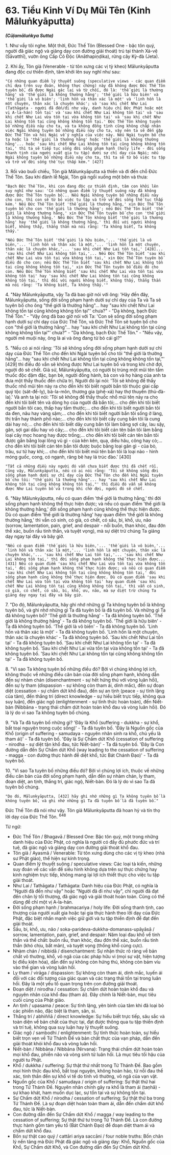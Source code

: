 # 63. Tiểu Kinh Ví Dụ Mũi Tên (Kinh Māluṅkyāputta)
***(Cūḷamāluṅkya Sutta)***

1\.  Như vầy tôi nghe. Một thời, Đức Thế Tôn (Blessed One - bậc tôn quý, người đã giác ngộ và giảng dạy con đường giải thoát) trú tại thành Xá-vệ (Sāvatthī), vườn ông Cấp Cô Độc (Anāthapiṇḍika), rừng cây Kỳ-đà (Jeta).

2\.  Khi ấy, Tôn giả (Venerable - từ tôn xưng các vị tỳ kheo) Mālunkyāputta đang độc cư thiền định, tâm khởi lên suy nghĩ như sau:

    "Có những quan điểm lý thuyết suông (speculative views - các quan điểm chỉ dựa trên suy đoán, không thực chứng) này đã không được Đức Thế Tôn tuyên bố, đã được Ngài gác lại và từ chối, đó là: 'thế giới là thường hằng' và 'thế giới là không thường hằng'; 'thế giới là hữu biên' và 'thế giới là vô biên'; 'linh hồn và thân xác là một' và 'linh hồn là một chuyện, thân xác là chuyện khác'; và 'sau khi chết Như Lai (Tathāgata - người đã đến/đi như vậy, danh hiệu chỉ Đức Phật hoặc một vị A-la-hán) tồn tại' và 'sau khi chết Như Lai không tồn tại' và 'sau khi chết Như Lai vừa tồn tại vừa không tồn tại' và 'sau khi chết Như Lai không tồn tại cũng không không tồn tại.' Đức Thế Tôn không tuyên bố những điều này cho ta, và ta không đồng tình cũng không chấp nhận việc Ngài không tuyên bố những điều này cho ta, vậy nên ta sẽ đến gặp Đức Thế Tôn và hỏi Ngài về ý nghĩa của việc này. Nếu Ngài tuyên bố cho ta hoặc là 'thế giới là thường hằng' hoặc 'thế giới là không thường hằng'... hoặc 'sau khi chết Như Lai không tồn tại cũng không không tồn tại,' thì ta sẽ tiếp tục sống đời sống phạm hạnh (holy life - đời sống thanh tịnh của người xuất gia tu tập) dưới sự chỉ dạy của Ngài; nếu Ngài không tuyên bố những điều này cho ta, thì ta sẽ từ bỏ việc tu tập và trở về đời sống thế tục thấp kém." [427]

3\.  Rồi vào buổi chiều, Tôn giả Mālunkyāputta xả thiền và đi đến chỗ Đức Thế Tôn. Sau khi đảnh lễ Ngài, Tôn giả ngồi xuống một bên và thưa:

    "Bạch Đức Thế Tôn, khi con đang độc cư thiền định, tâm con khởi lên suy nghĩ như sau: 'Có những quan điểm lý thuyết suông này đã không được Đức Thế Tôn tuyên bố... Nếu Ngài không tuyên bố những điều này cho con, thì con sẽ từ bỏ việc tu tập và trở về đời sống thế tục thấp kém.' Nếu Đức Thế Tôn biết 'thế giới là thường hằng,' xin Đức Thế Tôn tuyên bố cho con 'thế giới là thường hằng'; nếu Đức Thế Tôn biết 'thế giới là không thường hằng,' xin Đức Thế Tôn tuyên bố cho con 'thế giới là không thường hằng.' Nếu Đức Thế Tôn không biết 'thế giới là thường hằng' hay 'thế giới là không thường hằng,' thì đối với người không biết, không thấy, thẳng thắn mà nói rằng: 'Ta không biết, Ta không thấy.'

    "Nếu Đức Thế Tôn biết 'thế giới là hữu biên,'... 'thế giới là vô biên,'... 'linh hồn và thân xác là một,'... 'linh hồn là một chuyện, thân xác là chuyện khác,'... 'sau khi chết Như Lai tồn tại,' [428]... 'sau khi chết Như Lai không tồn tại,'... Nếu Đức Thế Tôn biết 'sau khi chết Như Lai vừa tồn tại vừa không tồn tại,' xin Đức Thế Tôn tuyên bố điều đó cho con; nếu Đức Thế Tôn biết 'sau khi chết Như Lai không tồn tại cũng không không tồn tại,' xin Đức Thế Tôn tuyên bố điều đó cho con. Nếu Đức Thế Tôn không biết 'sau khi chết Như Lai vừa tồn tại vừa không tồn tại' hay 'sau khi chết Như Lai không tồn tại cũng không không tồn tại,' thì đối với người không biết, không thấy, thẳng thắn mà nói rằng: 'Ta không biết, Ta không thấy.'"

4\.  "Này Mālunkyāputta, vậy Ta đã bao giờ nói với ông: 'Hãy đến đây, Mālunkyāputta, sống đời sống phạm hạnh dưới sự chỉ dạy của Ta và Ta sẽ tuyên bố cho ông "thế giới là thường hằng"... hay "sau khi chết Như Lai không tồn tại cũng không không tồn tại"' chưa?" - "Dạ không, bạch Đức Thế Tôn." - "Vậy ông đã bao giờ nói với Ta: 'Con sẽ sống đời sống phạm hạnh dưới sự chỉ dạy của Đức Thế Tôn, và Đức Thế Tôn sẽ tuyên bố cho con "thế giới là thường hằng"... hay "sau khi chết Như Lai không tồn tại cũng không không tồn tại"' chưa?" - "Dạ không, bạch Đức Thế Tôn." - "Nếu vậy, người mê muội này, ông là ai và ông đang từ bỏ cái gì?"

5\.  "Nếu có ai nói rằng: 'Tôi sẽ không sống đời sống phạm hạnh dưới sự chỉ dạy của Đức Thế Tôn cho đến khi Ngài tuyên bố cho tôi "thế giới là thường hằng"... hay "sau khi chết Như Lai không tồn tại cũng không không tồn tại,"' [429] thì điều đó vẫn sẽ không được Như Lai tuyên bố và trong khi chờ đợi, người đó sẽ chết. Giả sử, Mālunkyāputta, có người bị trúng một mũi tên tẩm thuốc độc đậm đặc, bạn bè, người đồng hành, bà con và họ hàng của anh ta đưa một thầy thuốc đến chữa trị. Người đó lại nói: 'Tôi sẽ không để thầy thuốc nhổ mũi tên này ra cho đến khi tôi biết người bắn tôi thuộc giai cấp quý tộc (sát-đế-lỵ), bà-la-môn, thương gia (phệ-xá) hay thợ thuyền (thủ-đà-la).' Và anh ta lại nói: 'Tôi sẽ không để thầy thuốc nhổ mũi tên này ra cho đến khi tôi biết tên và dòng họ của người đã bắn tôi;... cho đến khi tôi biết người bắn tôi cao, thấp hay tầm thước;... cho đến khi tôi biết người bắn tôi da đen, nâu hay vàng sậm;... cho đến khi tôi biết người bắn tôi sống ở làng, thị trấn hay thành phố nào;... cho đến khi tôi biết cây cung bắn tôi là cung dài hay nỏ;... cho đến khi tôi biết dây cung bắn tôi làm bằng sợi cây, lau sậy, gân, sợi gai dầu hay vỏ cây;... cho đến khi tôi biết cán tên bắn tôi làm bằng loại cây mọc hoang hay được trồng;... cho đến khi tôi biết cán tên bắn tôi được gắn bằng loại lông vũ gì - của kên kên, quạ, diều hâu, công hay cò;... cho đến khi tôi biết cán tên bắn tôi được buộc bằng loại gân gì - của bò, trâu, sư tử hay khỉ;... cho đến khi tôi biết mũi tên bắn tôi là loại nào - hình móng guốc, cong, có ngạnh, răng bê hay lá trúc đào.' [430]

    "Tất cả những điều này người đó vẫn chưa biết được thì đã chết rồi. Cũng vậy, Mālunkyāputta, nếu có ai nói rằng: 'Tôi sẽ không sống đời sống phạm hạnh dưới sự chỉ dạy của Đức Thế Tôn cho đến khi Ngài tuyên bố cho tôi: "thế giới là thường hằng"... hay "sau khi chết Như Lai không tồn tại cũng không không tồn tại,"' thì điều đó vẫn sẽ không được Như Lai tuyên bố và trong khi chờ đợi, người đó sẽ chết.

6\.  "Này Mālunkyāputta, nếu có quan điểm 'thế giới là thường hằng,' thì đời sống phạm hạnh không thể thực hiện được; và nếu có quan điểm 'thế giới là không thường hằng,' đời sống phạm hạnh cũng không thể thực hiện được. Dù có quan điểm 'thế giới là thường hằng' hay quan điểm 'thế giới là không thường hằng,' thì vẫn có sinh, có già, có chết, có sầu, bi, khổ, ưu, não (sorrow, lamentation, pain, grief, and despair - nỗi buồn, than khóc, đau đớn thể xác, buồn rầu tinh thần, và tuyệt vọng), mà sự diệt trừ chúng Ta giảng dạy ngay tại đây và bây giờ.

    "Nếu có quan điểm 'thế giới là hữu biên,'... 'thế giới là vô biên,'... 'linh hồn và thân xác là một,'... 'linh hồn là một chuyện, thân xác là chuyện khác,'... 'sau khi chết Như Lai tồn tại,'... 'sau khi chết Như Lai không tồn tại,' thì đời sống phạm hạnh không thể thực hiện được... [431] Nếu có quan điểm 'sau khi chết Như Lai vừa tồn tại vừa không tồn tại,' đời sống phạm hạnh không thể thực hiện được; và nếu có quan điểm 'sau khi chết Như Lai không tồn tại cũng không không tồn tại,' đời sống phạm hạnh cũng không thể thực hiện được. Dù có quan điểm 'sau khi chết Như Lai vừa tồn tại vừa không tồn tại' hay quan điểm 'sau khi chết Như Lai không tồn tại cũng không không tồn tại,' thì vẫn có sinh, có già, có chết, có sầu, bi, khổ, ưu, não, mà sự diệt trừ chúng Ta giảng dạy ngay tại đây và bây giờ.

7\.  "Do đó, Mālunkyāputta, hãy ghi nhớ những gì Ta không tuyên bố là không tuyên bố, và ghi nhớ những gì Ta đã tuyên bố là đã tuyên bố. Và những gì Ta đã không tuyên bố? 'Thế giới là thường hằng' - Ta đã không tuyên bố. 'Thế giới là không thường hằng' - Ta đã không tuyên bố. 'Thế giới là hữu biên' - Ta đã không tuyên bố. 'Thế giới là vô biên' - Ta đã không tuyên bố. 'Linh hồn và thân xác là một' - Ta đã không tuyên bố. 'Linh hồn là một chuyện, thân xác là chuyện khác' - Ta đã không tuyên bố. 'Sau khi chết Như Lai tồn tại' - Ta đã không tuyên bố. 'Sau khi chết Như Lai không tồn tại' - Ta đã không tuyên bố. 'Sau khi chết Như Lai vừa tồn tại vừa không tồn tại' - Ta đã không tuyên bố. 'Sau khi chết Như Lai không tồn tại cũng không không tồn tại' - Ta đã không tuyên bố.

8\.  "Vì sao Ta không tuyên bố những điều đó? Bởi vì chúng không lợi ích, không thuộc về những điều căn bản của đời sống phạm hạnh, không dẫn đến sự nhàm chán (disenchantment - sự hết hứng thú với vòng luân hồi), đến sự ly tham (dispassion - sự không còn tham ái, dính mắc), đến sự đoạn diệt (cessation - sự chấm dứt khổ đau), đến sự an tịnh (peace - sự tĩnh lặng của tâm), đến thắng trí (direct knowledge - sự hiểu biết trực tiếp, không qua suy luận), đến giác ngộ (enlightenment - sự tỉnh thức hoàn toàn), đến Niết-bàn (Nibbāna - trạng thái chấm dứt hoàn toàn khổ đau và vòng luân hồi). Đó là lý do vì sao Ta không tuyên bố chúng.

9\.  "Và Ta đã tuyên bố những gì? 'Đây là Khổ (suffering - dukkha - sự khổ, bất toại nguyện trong cuộc sống)' - Ta đã tuyên bố. 'Đây là Nguồn gốc của Khổ (origin of suffering - samudaya - nguyên nhân sinh ra khổ, chủ yếu là tham ái)' - Ta đã tuyên bố. 'Đây là Sự Chấm dứt Khổ (cessation of suffering - nirodha - sự diệt tận khổ đau, tức Niết-bàn)' - Ta đã tuyên bố. 'Đây là Con đường dẫn đến Sự Chấm dứt Khổ (way leading to the cessation of suffering - magga - con đường thực hành để diệt khổ, tức Bát Chánh Đạo)' - Ta đã tuyên bố.

10\. "Vì sao Ta tuyên bố những điều đó? Bởi vì chúng lợi ích, thuộc về những điều căn bản của đời sống phạm hạnh, dẫn đến sự nhàm chán, ly tham, đoạn diệt, an tịnh, thắng trí, giác ngộ, Niết-bàn. Đó là lý do vì sao Ta đã tuyên bố chúng.

    "Do đó, Mālunkyāputta, [432] hãy ghi nhớ những gì Ta không tuyên bố là không tuyên bố, và ghi nhớ những gì Ta đã tuyên bố là đã tuyên bố."

Đức Thế Tôn đã nói như vậy. Tôn giả Mālunkyāputta đã hoan hỷ và tín thọ lời dạy của Đức Thế Tôn. ${ }^{648}$

<!--pg-->
Từ ngữ:
- Đức Thế Tôn / Bhagavā / Blessed One: Bậc tôn quý, một trong những danh hiệu của Đức Phật, có nghĩa là người có đầy đủ phước đức và trí tuệ, đã giác ngộ và giảng dạy con đường giải thoát khổ đau.
- Tôn giả / Ayasmā / Venerable: Từ tôn xưng dùng cho các vị tỳ kheo (nhà sư Phật giáo), thể hiện sự kính trọng.
- Quan điểm lý thuyết suông / speculative views: Các loại tà kiến, những suy đoán về các vấn đề siêu hình không dựa trên sự thực chứng hay kinh nghiệm trực tiếp, không mang lại lợi ích thiết thực cho việc tu tập giải thoát.
- Như Lai / Tathāgata / Tathāgata: Danh hiệu của Đức Phật, có nghĩa là "Người đã đến như vậy" hoặc "Người đã đi như vậy", chỉ người đã đạt đến chân lý tối thượng, đã giác ngộ và giải thoát hoàn toàn. Cũng có thể dùng để chỉ một vị A-la-hán.
- Đời sống phạm hạnh / brahmacariya / holy life: Đời sống thanh tịnh, cao thượng của người xuất gia hoặc tại gia thực hành theo lời dạy của Đức Phật, đặc biệt nhấn mạnh việc giữ giới và tu tập thiền định để đạt đến giải thoát.
- Sầu, bi, khổ, ưu, não / soka-parideva-dukkha-domanass-upāyāsā / sorrow, lamentation, pain, grief, and despair: Năm loại đau khổ về tinh thần và thể chất: buồn rầu, than khóc, đau đớn thể xác, buồn rầu tinh thần (khó chịu, bất mãn), và tuyệt vọng (thống khổ cùng cực).
- Nhàm chán / nibbidā / disenchantment: Sự nhận thức rõ ràng về bản chất vô thường, khổ, vô ngã của các pháp hữu vi (mọi sự vật, hiện tượng bị điều kiện hóa), dẫn đến sự không còn hứng thú, không còn bám víu vào thế gian và vòng luân hồi.
- Ly tham / virāga / dispassion: Sự không còn tham ái, dính mắc, luyến ái đối với các đối tượng của giác quan và các trạng thái tồn tại trong luân hồi. Đây là một yếu tố quan trọng trên con đường giải thoát.
- Đoạn diệt / nirodha / cessation: Sự chấm dứt hoàn toàn khổ đau và nguyên nhân của khổ đau (tham ái). Đây chính là Niết-bàn, mục tiêu cuối cùng của Phật giáo.
- An tịnh / upasama / peace: Sự tĩnh lặng, yên bình của tâm khi đã loại bỏ các phiền não, đặc biệt là tham, sân, si.
- Thắng trí / abhiññā / direct knowledge: Sự hiểu biết trực tiếp, sâu sắc và toàn diện về bản chất của thực tại, đạt được thông qua tu tập thiền định và trí tuệ, không qua suy luận hay lý thuyết suông.
- Giác ngộ / sambodhi / enlightenment: Sự tỉnh thức hoàn toàn, sự hiểu biết trọn vẹn về Tứ Thánh Đế và bản chất thực của vạn pháp, dẫn đến giải thoát khỏi khổ đau và vòng luân hồi.
- Niết-bàn / Nibbāna / Nibbāna (Nirvana): Trạng thái chấm dứt hoàn toàn mọi khổ đau, phiền não và vòng sinh tử luân hồi. Là mục tiêu tối hậu của người tu Phật.
- Khổ / dukkha / suffering: Sự thật thứ nhất trong Tứ Thánh Đế. Bao gồm mọi hình thức đau khổ, bất toại nguyện, không hoàn hảo, từ nỗi đau thể xác, tinh thần đến sự khổ vi tế do tính vô thường, vô ngã của vạn vật.
- Nguồn gốc của Khổ / samudaya / origin of suffering: Sự thật thứ hai trong Tứ Thánh Đế. Nguyên nhân chính gây ra khổ là tham ái (taṇhā) - sự khao khát, ham muốn dục lạc, sự tồn tại và sự không tồn tại.
- Sự Chấm dứt Khổ / nirodha / cessation of suffering: Sự thật thứ ba trong Tứ Thánh Đế. Là sự đoạn diệt hoàn toàn tham ái, dẫn đến chấm dứt khổ đau, tức là Niết-bàn.
- Con đường dẫn đến Sự Chấm dứt Khổ / magga / way leading to the cessation of suffering: Sự thật thứ tư trong Tứ Thánh Đế. Là con đường thực hành gồm tám yếu tố (Bát Chánh Đạo) để đoạn diệt tham ái và chấm dứt khổ đau.
- Bốn sự thật cao quý / cattāri ariya saccāni / four noble truths: Bốn chân lý nền tảng mà Đức Phật đã giác ngộ và giảng dạy: Khổ, Nguồn gốc của Khổ, Sự Chấm dứt Khổ, và Con đường dẫn đến Sự Chấm dứt Khổ.